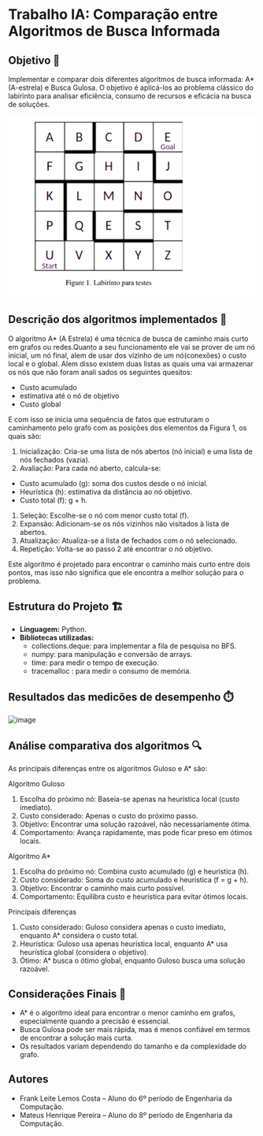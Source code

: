 # Trabalho IA: Comparação entre Algoritmos de Busca Informada

## Objetivo 🎯

Implementar e comparar dois diferentes algoritmos de busca informada: A* (A-estrela) e Busca Gulosa. O objetivo é aplicá-los ao problema clássico do labirinto para analisar eficiência, consumo de recursos e eficácia na busca de soluções.

![Imagem 1](<img/Captura de tela de 2024-11-08 12-36-18.png>)

## Descrição dos algoritmos implementados 📜
O algoritmo A* (A Estrela) é uma técnica de busca de caminho mais curto em grafos ou redes.Quanto a seu funcionamento ele vai se prover de um nó inicial, um nó final, alem de usar dos vizinho de um nó(conexões) 
o custo local e o global. Alem disso existem duas listas as quais uma vai armazenar os nós que não foram anali
sados os seguintes quesitos:

* Custo acumulado
* estimativa até o nó de objetivo
* Custo global

E com isso se inicia uma sequência de fatos que estruturam o caminhamento pelo grafo com as posições dos elementos
da Figura 1, os quais são:

1. Inicialização: Cria-se uma lista de nós abertos (nó inicial) e uma lista de nós fechados (vazia).
2. Avaliação: Para cada nó aberto, calcula-se:
- Custo acumulado (g): soma dos custos desde o nó inicial.
- Heurística (h): estimativa da distância ao nó objetivo.
- Custo total (f): g + h.
1. Seleção: Escolhe-se o nó com menor custo total (f).
2. Expansão: Adicionam-se os nós vizinhos não visitados à lista de abertos.
3. Atualização: Atualiza-se a lista de fechados com o nó selecionado.
4. Repetição: Volta-se ao passo 2 até encontrar o nó objetivo.

Este algoritmo é projetado para encontrar o caminho mais curto entre dois pontos, mas isso não significa que ele 
encontra a melhor solução para o problema.

## Estrutura do Projeto 🏗️
- **Linguagem:** Python.
- **Bibliotecas utilizadas:**
  - collections.deque: para implementar a fila de pesquisa no BFS.
  - numpy: para manipulação e conversão de arrays.
  - time: para medir o tempo de execução.
  - tracemalloc : para medir o consumo de memória.

## Resultados das medicões de desempenho ⏱️
![image](https://github.com/user-attachments/assets/a94b8bb2-b3f0-4320-8fc0-146a976f3bce)

## Análise comparativa dos algoritmos 🔍

As principais diferenças entre os algoritmos Guloso e A* são:

Algoritmo Guloso

1. Escolha do próximo nó: Baseia-se apenas na heurística local (custo imediato).
2. Custo considerado: Apenas o custo do próximo passo.
3. Objetivo: Encontrar uma solução razoável, não necessariamente ótima.
4. Comportamento: Avança rapidamente, mas pode ficar preso em ótimos locais.

Algoritmo A*

1. Escolha do próximo nó: Combina custo acumulado (g) e heurística (h).
2. Custo considerado: Soma do custo acumulado e heurística (f = g + h).
3. Objetivo: Encontrar o caminho mais curto possível.
4. Comportamento: Equilibra custo e heurística para evitar ótimos locais.

Principais diferenças

1. Custo considerado: Guloso considera apenas o custo imediato, enquanto A* considera o custo total.
2. Heurística: Guloso usa apenas heurística local, enquanto A* usa heurística global (considera o objetivo).
3. Ótimo: A* busca o ótimo global, enquanto Guloso busca uma solução razoável.

## Considerações Finais 📝
- A* é o algoritmo ideal para encontrar o menor caminho em grafos, especialmente quando a precisão é essencial.
- Busca Gulosa pode ser mais rápida, mas é menos confiável em termos de encontrar a solução mais curta.
- Os resultados variam dependendo do tamanho e da complexidade do grafo.
## Autores

- Frank Leite Lemos Costa – Aluno do 6º período de Engenharia da Computação.
- Mateus Henrique Pereira – Aluno do 8º período de Engenharia da Computação.
